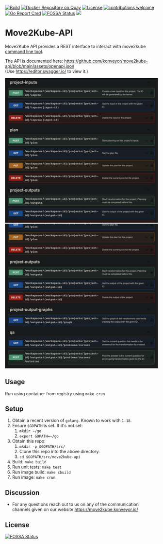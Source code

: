 [![Build](https://github.com/konveyor/move2kube-api/workflows/Build/badge.svg "Github Actions")](https://github.com/konveyor/move2kube-api/actions?query=workflow%3ABuild)
[![Docker Repository on Quay](https://quay.io/repository/konveyor/move2kube-api/status "Docker Repository on Quay")](https://quay.io/repository/konveyor/move2kube-api)
[![License](https://img.shields.io/:license-apache-blue.svg)](https://www.apache.org/licenses/LICENSE-2.0.html)
[![contributions welcome](https://img.shields.io/badge/contributions-welcome-brightgreen.svg?style=flat)](https://github.com/konveyor/move2kube-api/pulls)
[![Go Report Card](https://goreportcard.com/badge/github.com/konveyor/move2kube-api)](https://goreportcard.com/report/github.com/konveyor/move2kube-api)
[![FOSSA Status](https://app.fossa.com/api/projects/git%2Bgithub.com%2Fkonveyor%2Fmove2kube-api.svg?type=shield)](https://app.fossa.com/projects/git%2Bgithub.com%2Fkonveyor%2Fmove2kube-api?ref=badge_shield)
[<img src="https://img.shields.io/badge/slack-konveyor/move2kube-green.svg?logo=slack">](https://kubernetes.slack.com/archives/CR85S82A2)

# Move2Kube-API

Move2Kube API provides a REST interface to interact with move2kube [command line tool](https://github.com/konveyor/move2kube).

The API is documented here: https://github.com/konveyor/move2kube-api/blob/main/assets/openapi.json  
(Use https://editor.swagger.io/ to view it.)

![API inputs](./assets/images/api-1.png)
![API outputs](./assets/images/api-2.png)

## Usage

Run using container from registry using `make crun`

## Setup

1. Obtain a recent version of `golang`. Known to work with `1.18`.
1. Ensure `$GOPATH` is set. If it's not set:
   1. `mkdir ~/go`
   1. `export GOPATH=~/go`
1. Obtain this repo:
   1. `mkdir -p $GOPATH/src/`
   1. Clone this repo into the above directory.
   1. `cd $GOPATH/src/move2kube-api`
1. Build: `make build`
1. Run unit tests: `make test`
1. Run image build: `make cbuild`
1. Run image: `make crun`

## Discussion

* For any questions reach out to us on any of the communication channels given on our website https://move2kube.konveyor.io/


## License
[![FOSSA Status](https://app.fossa.com/api/projects/git%2Bgithub.com%2Fkonveyor%2Fmove2kube-api.svg?type=large)](https://app.fossa.com/projects/git%2Bgithub.com%2Fkonveyor%2Fmove2kube-api?ref=badge_large)
